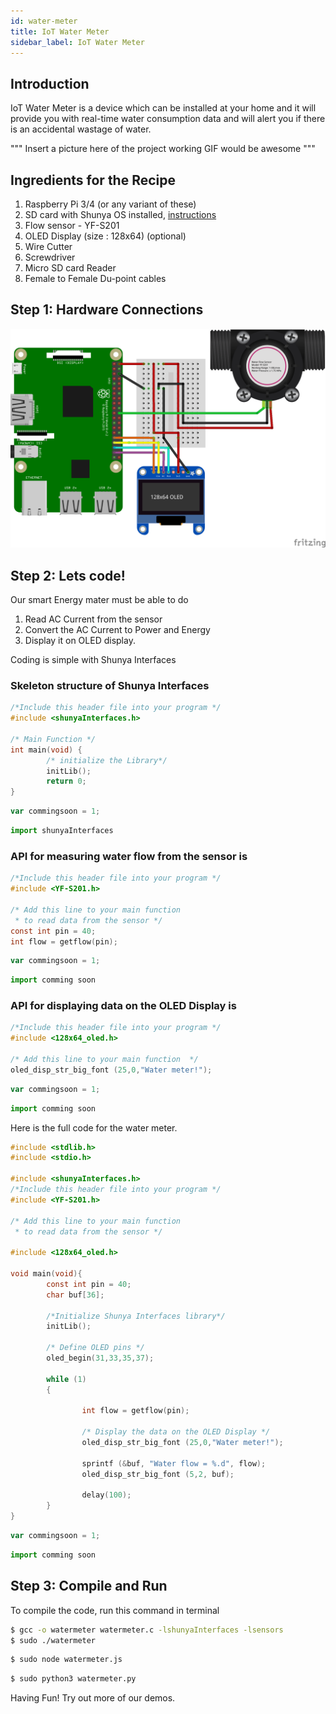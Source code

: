 ```yaml
---
id: water-meter
title: IoT Water Meter
sidebar_label: IoT Water Meter
---
```


## Introduction 

IoT Water Meter is a device which can be installed at your home 
and it will provide you with real-time water consumption data and will alert
you if there is an accidental wastage of water.

""" Insert a picture here of the project working GIF would be awesome """

## Ingredients for the Recipe 
1. Raspberry Pi 3/4 (or any variant of these)
1. SD card with Shunya OS installed, [instructions](getting-started-installation.md)
1. Flow sensor - YF-S201 
1. OLED Display (size : 128x64) (optional)  
1. Wire Cutter 
1. Screwdriver 
1. Micro SD card Reader
1. Female to Female Du-point cables  

## Step 1: Hardware Connections

![flow-001](assets/flow_bb.png)


## Step 2: Lets code!

Our smart Energy mater must be able to do 
1. Read AC Current from the sensor 
2. Convert the AC Current to Power and Energy 
3. Display it on OLED display.

Coding is simple with Shunya Interfaces 

### Skeleton structure of Shunya Interfaces


<!--DOCUSAURUS_CODE_TABS-->
<!--C-->
```c
/*Include this header file into your program */
#include <shunyaInterfaces.h>

/* Main Function */
int main(void) {
        /* initialize the Library*/
        initLib();
        return 0;
}
```
<!--JavaScript-->
```js
var commingsoon = 1;
```

<!--Python-->
```py
import shunyaInterfaces 
```
<!--END_DOCUSAURUS_CODE_TABS-->


### API for measuring water flow from the sensor is  
<!--DOCUSAURUS_CODE_TABS-->
<!--C-->
```c
/*Include this header file into your program */
#include <YF-S201.h>

/* Add this line to your main function 
 * to read data from the sensor */
const int pin = 40;
int flow = getflow(pin);

```
<!--JavaScript-->
```js
var commingsoon = 1;
```

<!--Python-->
```py
import comming soon 
```
<!--END_DOCUSAURUS_CODE_TABS--> 

### API for displaying data on the OLED Display is 

<!--DOCUSAURUS_CODE_TABS-->
<!--C-->
```c
/*Include this header file into your program */
#include <128x64_oled.h>

/* Add this line to your main function  */
oled_disp_str_big_font (25,0,"Water meter!");

```
<!--JavaScript-->
```js
var commingsoon = 1;
```

<!--Python-->
```py
import comming soon 
```
<!--END_DOCUSAURUS_CODE_TABS--> 

Here is the full code for the water meter.

<!--DOCUSAURUS_CODE_TABS-->
<!--C-->
```c
#include <stdlib.h>
#include <stdio.h>

#include <shunyaInterfaces.h>
/*Include this header file into your program */
#include <YF-S201.h>

/* Add this line to your main function 
 * to read data from the sensor */

#include <128x64_oled.h>

void main(void){
        const int pin = 40;
        char buf[36];

        /*Initialize Shunya Interfaces library*/
        initLib();
        
        /* Define OLED pins */
        oled_begin(31,33,35,37);
        
        while (1)
        {       

                int flow = getflow(pin);

                /* Display the data on the OLED Display */
                oled_disp_str_big_font (25,0,"Water meter!");

                sprintf (&buf, "Water flow = %.d", flow);
                oled_disp_str_big_font (5,2, buf);

                delay(100);
        }
}

```
<!--JavaScript-->
```js
var commingsoon = 1;
```

<!--Python-->
```py
import comming soon 
```
<!--END_DOCUSAURUS_CODE_TABS--> 

## Step 3: Compile and Run 
To compile the code, run this command in terminal 
<!--DOCUSAURUS_CODE_TABS-->
<!--C-->
```bash
$ gcc -o watermeter watermeter.c -lshunyaInterfaces -lsensors
$ sudo ./watermeter  
```

<!--JavaScript-->
```bash
$ sudo node watermeter.js
```

<!--Python-->
```bash
$ sudo python3 watermeter.py
```

<!--END_DOCUSAURUS_CODE_TABS-->
 
Having Fun! Try out more of our demos.
